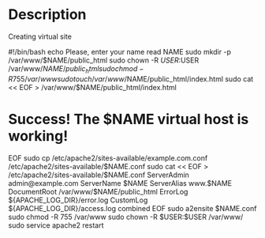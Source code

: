 # Description 
Creating virtual site


#!/bin/bash
echo Please, enter your name
read NAME
sudo mkdir -p /var/www/$NAME/public_html
sudo chown -R $USER:$USER /var/www/$NAME/public_html
sudo chmod -R 755 /var/www
sudo touch /var/www/$NAME/public_html/index.html
sudo cat << EOF > /var/www/$NAME/public_html/index.html
<html>
  <head>
    <title>Welcome to $NAME!</title>
  </head>
  <body>
    <h1>Success!  The $NAME virtual host is working!</h1>
  </body>
</html>
EOF
sudo cp /etc/apache2/sites-available/example.com.conf /etc/apache2/sites-available/$NAME.conf
sudo cat << EOF > /etc/apache2/sites-available/$NAME.conf
<VirtualHost *:80>
    ServerAdmin admin@example.com
    ServerName $NAME
    ServerAlias www.$NAME
    DocumentRoot /var/www/$NAME/public_html
    ErrorLog ${APACHE_LOG_DIR}/error.log
    CustomLog ${APACHE_LOG_DIR}/access.log combined
</VirtualHost>
EOF
sudo a2ensite $NAME.conf
sudo chmod -R 755 /var/www
sudo chown -R $USER:$USER /var/www/
sudo service apache2 restart

